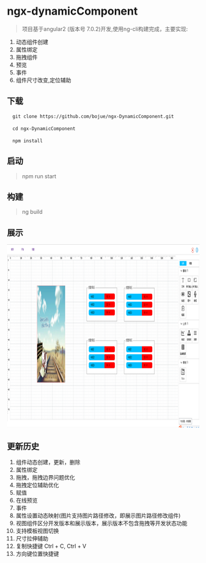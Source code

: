 # ngx-dynamicComponent

> 项目基于angular2 (版本号 7.0.2)开发,使用ng-cli构建完成，主要实现:

1. 动态组件创建
2. 属性绑定
3. 拖拽组件
4. 预览
5. 事件
6. 组件尺寸改变,定位辅助


## 下载

```
  git clone https://github.com/bojue/ngx-DynamicComponent.git

  cd ngx-DynamicComponent

  npm install
```

## 启动

>  npm run start

## 构建

> ng build

## 展示
<img src="/src/assets/imgs/index.png" width="1000px" height="480px">

## 更新历史

1. 组件动态创建，更新，删除
2. 属性绑定
3. 拖拽，拖拽边界问题优化
4. 拖拽定位辅助优化
5. 赋值
6. 在线预览
7. 事件
8. 属性设置动态映射(图片支持图片路径修改，即展示图片路径修改组件)
9. 视图组件区分开发版本和展示版本，展示版本不包含拖拽等开发状态功能 
10. 支持模板视图切换 
11. 尺寸拉伸辅助 
12. 复制快捷键 Ctrl + C, Ctrl + V
13. 方向键位置快捷键

